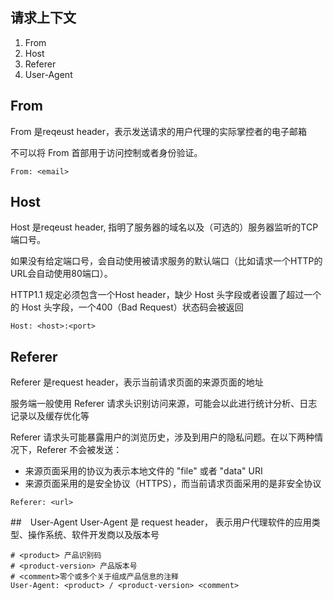 
## 请求上下文
1. From
2. Host
3. Referer
4. User-Agent

## From
From 是reqeust header，表示发送请求的用户代理的实际掌控者的电子邮箱

不可以将 From 首部用于访问控制或者身份验证。
```shell
From: <email>
```

## Host
Host 是reqeust header, 指明了服务器的域名以及（可选的）服务器监听的TCP端口号。

如果没有给定端口号，会自动使用被请求服务的默认端口（比如请求一个HTTP的URL会自动使用80端口）。

HTTP1.1 规定必须包含一个Host header，缺少 Host 头字段或者设置了超过一个的 Host 头字段，一个400（Bad Request）状态码会被返回
```shell
Host: <host>:<port>
```

## Referer
Referer 是request header，表示当前请求页面的来源页面的地址

服务端一般使用 Referer 请求头识别访问来源，可能会以此进行统计分析、日志记录以及缓存优化等

Referer 请求头可能暴露用户的浏览历史，涉及到用户的隐私问题。在以下两种情况下，Referer 不会被发送：
* 来源页面采用的协议为表示本地文件的 "file" 或者 "data" URI
* 来源页面采用的是安全协议（HTTPS），而当前请求页面采用的是非安全协议

```shell
Referer: <url>
```

##　User-Agent
User-Agent 是 request header， 表示用户代理软件的应用类型、操作系统、软件开发商以及版本号
```shell
# <product> 产品识别码
# <product-version> 产品版本号 
# <comment>零个或多个关于组成产品信息的注释
User-Agent: <product> / <product-version> <comment>
```